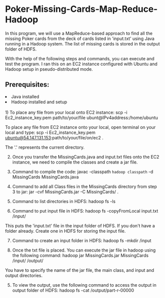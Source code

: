 # Poker-Missing-Cards-Map-Reduce-Hadoop
In this program, we will use a MapReduce-based approach to find all the missing Poker cards from the deck of cards listed in 'input.txt' using Java running in a Hadoop system. The list of missing cards is stored in the output folder of HDFS.

With the help of the following steps and commands, you can execute and test the program. I ran this on an EC2 instance configured with Ubuntu and Hadoop setup in pseudo-distributed mode. 

## Prerequisites: 
<li>Java installed</li>	
<li>Hadoop installed and setup</li>	
<br>
1) To place any file from your local onto EC2 instance: 
scp -i Ec2_instance_key.pem path/to/your/file ubunt@IPv4address:/home/ubuntu

To place any file from EC2 instance onto your local, open terminal on your local and type:
scp -i Ec2_instance_key.pem ubuntu@54.147.131.153:path/to/your/file/on/ec2 .

The '.' represents the current directory. 

2) Once you transfer the MissingCards.java and input.txt files onto the EC2 instance, we need to compile the classes and create a jar file. 

3) Command to compile the code:
javac -classpath ``hadoop classpath`` -d MissingCards MissingCards.java

4) Command to add all Class files in the MissingCards directory from step 3 to jar:
jar -cvf MissingCards.jar -C MissingCards/ .

5) Command to list directories in HDFS: hadoop fs -ls

6) Command to put input file in HDFS: hadoop fs -copyFromLocal input.txt /input/

This puts the 'input.txt' file in the input folder of HDFS. If you don't have a folder already. Create one in HDFS for storing the input file.

7) Command to create an input folder in HDFS: hadoop fs -mkdir /input

8) Once the txt file is placed. You can execute the jar file in hadoop using the following command:
hadoop jar MissingCards.jar MissingCards /input/ /output/

You have to specify the name of the jar file, the main class, and input and output directories.

5) To view the output, use the following command to access the output in output folder of HDFS:
hadoop fs -cat /output/part-r-00000

